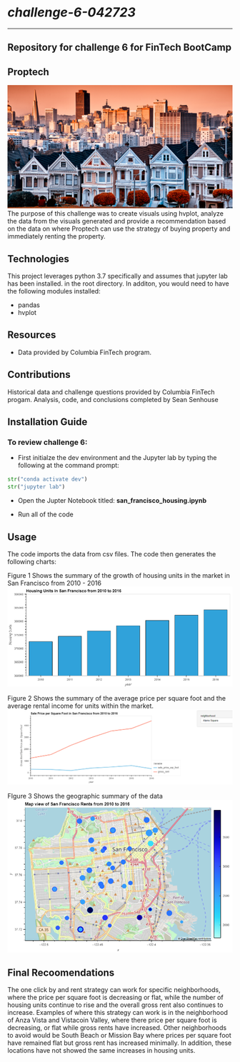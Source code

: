 # *challenge-6-042723*
---
**Repository for challenge 6 for FinTech BootCamp**
---
## Proptech

![Image used from original FinTech challenge files](/Starter_Code/Images/6-4-challenge-image.png)
The purpose of this challenge was to create visuals using hvplot, analyze the data from the visuals generated and provide a recommendation based on the data on where Proptech can use the strategy of buying property and immediately renting the property. 

## Technologies

This project leverages python 3.7 specifically and assumes that jupyter lab has been installed.  in the root directory. In additon, you would need to have the following modules installed:
* pandas
* hvplot

## Resources
* Data provided by Columbia FinTech program.

## Contributions 

Historical data and challenge questions provided by Columbia FinTech progam.
Analysis, code, and conclusions completed by Sean Senhouse

## Installation Guide
### To review challenge 6:

* First initialze the dev environment and the Jupyter lab by typing the following at the command prompt:  

```python
str("conda activate dev")
str("jupyter lab")
```
* Open the Jupter Notebook titled: **san_francisco_housing.ipynb** 

* Run all of the code

## Usage
The code imports the data from csv files. The code then generates the following charts: 

Figure 1 Shows the summary of the growth of housing units in the market in San Francisco from 2010 - 2016
![Number of housing units in San Francisco](/Starter_Code/Images/output-housing-units-plot.png)

Figure 2 Shows the summary of the average price per square foot and the average rental income for units within the market. 
![Average price per square foot and the rental income](/Starter_Code/Images/output-sales-prices-plot.png)

FIgure 3 Shows the geographic summary of the data
![Avg prices per square foot and rental income geographic map](/Starter_Code/Images/output-geoview-plot.png)

## Final Recoomendations
The one click by and rent strategy can work for specific neighborhoods, where the price per square foot is decreasing or flat, while the number of housing units continue to rise and the overall gross rent also continues to increase. Examples of where this strategy can work is in the neighborhood of Anza Vista and Vistacoin Valley, where there price per square foot is decreasing, or flat while gross rents have increased. Other neighborhoods to avoid would be South Beach or Mission Bay where prices per square foot have remained flat but gross rent has increased minimally. In addition, these locations have not showed the same increases in housing units.
